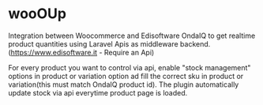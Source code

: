 # wooOUp
Integration between Woocommerce and Edisoftware OndaIQ to get realtime product quantities using Laravel Apis as middleware backend.
(https://www.edisoftware.it - Require an Api)

For every product you want to control via api, enable "stock management" options in product or variation option ad fill the correct sku in product or variation(this must match OndaIQ product id).
The plugin automatically update stock via api everytime product page is loaded.
